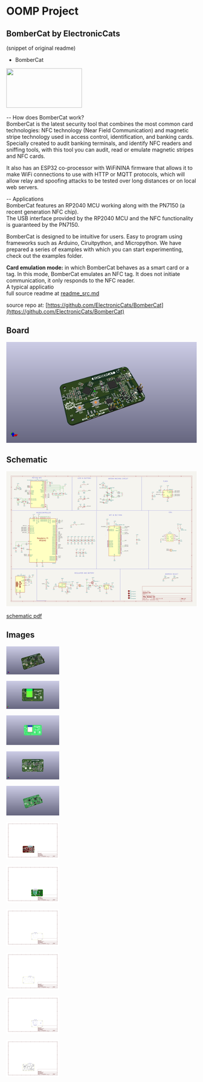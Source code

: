 # OOMP Project  
## BomberCat  by ElectronicCats  
  
(snippet of original readme)  
  
- BomberCat  
  
<a href="https://electroniccats.com/store/bombercat/">  
  <img src="https://electroniccats.com/wp-content/uploads/badge_store.png" width="200" height="104" />  
</a>  
  
-- How does BomberCat work?  
BomberCat is the latest security tool that combines the most common card technologies: NFC technology (Near Field Communication) and magnetic stripe technology used in access control, identification, and banking cards.  
Specially created to audit banking terminals, and identify NFC readers and sniffing tools, with this tool you can audit, read or emulate magnetic stripes and NFC cards.  
  
It also has an ESP32 co-processor with WiFiNINA firmware that allows it to make WiFi connections to use with HTTP or MQTT protocols, which will allow relay and spoofing attacks to be tested over long distances or on local web servers.  
  
-- Applications  
BomberCat features an RP2040 MCU working along with the PN7150 (a recent generation NFC chip).   
The USB interface provided by the RP2040 MCU and the NFC functionality is guaranteed by the PN7150.  
  
BomberCat is designed to be intuitive for users. Easy to program using frameworks such as Arduino, Ciruitpython, and Micropython.  We have prepared a series of examples with which you can start experimenting, check out the examples folder.  
  
**Card emulation mode:** in which BomberCat behaves as a smart card or a tag. In this mode, BomberCat emulates an NFC tag. It does not initiate communication, it only responds to the NFC reader.   
A typical applicatio  
  full source readme at [readme_src.md](readme_src.md)  
  
source repo at: [https://github.com/ElectronicCats/BomberCat](https://github.com/ElectronicCats/BomberCat)  
## Board  
  
[![working_3d.png](working_3d_600.png)](working_3d.png)  
## Schematic  
  
[![working_schematic.png](working_schematic_600.png)](working_schematic.png)  
  
[schematic pdf](working_schematic.pdf)  
## Images  
  
[![working_3d.png](working_3d_140.png)](working_3d.png)  
  
[![working_3d_back.png](working_3d_back_140.png)](working_3d_back.png)  
  
[![working_3D_bottom.png](working_3D_bottom_140.png)](working_3D_bottom.png)  
  
[![working_3d_front.png](working_3d_front_140.png)](working_3d_front.png)  
  
[![working_3D_top.png](working_3D_top_140.png)](working_3D_top.png)  
  
[![working_assembly_page_01.png](working_assembly_page_01_140.png)](working_assembly_page_01.png)  
  
[![working_assembly_page_02.png](working_assembly_page_02_140.png)](working_assembly_page_02.png)  
  
[![working_assembly_page_03.png](working_assembly_page_03_140.png)](working_assembly_page_03.png)  
  
[![working_assembly_page_04.png](working_assembly_page_04_140.png)](working_assembly_page_04.png)  
  
[![working_assembly_page_05.png](working_assembly_page_05_140.png)](working_assembly_page_05.png)  
  
[![working_assembly_page_06.png](working_assembly_page_06_140.png)](working_assembly_page_06.png)  
